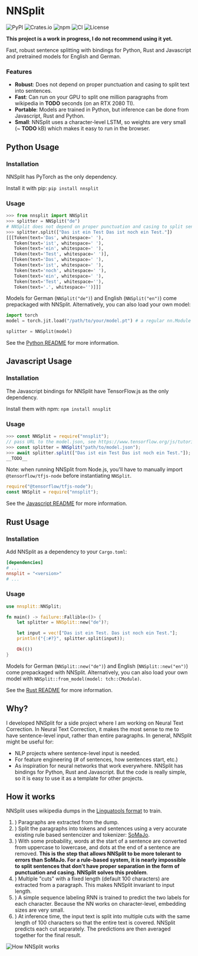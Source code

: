 # NNSplit

![PyPI](https://img.shields.io/pypi/v/nnsplit)
![Crates.io](https://img.shields.io/crates/v/nnsplit)
![npm](https://img.shields.io/npm/v/nnsplit)
![CI](https://github.com/bminixhofer/nnsplit/workflows/CI/badge.svg)
![License](https://img.shields.io/github/license/bminixhofer/nnsplit)

__This project is a work in progress, I do not recommend using it yet.__

Fast, robust sentence splitting with bindings for Python, Rust and Javascript and pretrained models for English and German.

### Features

- __Robust__: Does not depend on proper punctuation and casing to split text into sentences.
- __Fast__: Can run on your GPU to split one million paragraphs from wikipedia in __TODO__ seconds (on an RTX 2080 TI).
- __Portable__: Models are trained in Python, but inference can be done from Javascript, Rust and Python.
- __Small__: NNSplit uses a character-level LSTM, so weights are very small (~ __TODO__ kB) which makes it easy to run in the browser.

## Python Usage

### Installation

NNSplit has PyTorch as the only dependency.

Install it with pip: `pip install nnsplit`

### Usage

```python
>>> from nnsplit import NNSplit
>>> splitter = NNSplit("de")
# NNSplit does not depend on proper punctuation and casing to split sentences
>>> splitter.split(["Das ist ein Test Das ist noch ein Test."])
[[[Token(text='Das', whitespace=' '),
   Token(text='ist', whitespace=' '),
   Token(text='ein', whitespace=' '),
   Token(text='Test', whitespace=' ')],
  [Token(text='Das', whitespace=' '),
   Token(text='ist', whitespace=' '),
   Token(text='noch', whitespace=' '),
   Token(text='ein', whitespace=' '),
   Token(text='Test', whitespace=''),
   Token(text='.', whitespace='')]]]
```

Models for German (`NNSplit("de")`) and English (`NNSplit("en")`) come prepackaged with NNSplit. Alternatively, you can also load your own model:

```python
import torch
model = torch.jit.load("/path/to/your/model.pt") # a regular nn.Module works too

splitter = NNSplit(model)
```

See the [Python README](./python_lib/README.md) for more information.

## Javascript Usage

### Installation

The Javascript bindings for NNSplit have TensorFlow.js as the only dependency.

Install them with npm: `npm install nnsplit`

### Usage


```javascript
>>> const NNSplit = require("nnsplit");
// pass URL to the model.json, see https://www.tensorflow.org/js/tutorials/conversion/import_keras#step_2_load_the_model_into_tensorflowjs for details
>>> const splitter = NNSplit("path/to/model.json");
>>> await splitter.split(["Das ist ein Test Das ist noch ein Test."]);
__TODO__
```

Note: when running NNSplit from Node.js, you'll have to manually import `@tensorflow/tfjs-node` before instantiating `NNSplit`.

```javascript
require("@tensorflow/tfjs-node");
const NNSplit = require("nnsplit");
```

See the [Javascript README](./js_lib/README.md) for more information.

## Rust Usage

### Installation

Add NNSplit as a dependency to your `Cargo.toml`:

```toml
[dependencies]
# ...
nnsplit = "<version>"
# ...
```

### Usage

```rust
use nnsplit::NNSplit;

fn main() -> failure::Fallible<()> {
    let splitter = NNSplit::new("de")?;

    let input = vec!["Das ist ein Test. Das ist noch ein Test."];
    println!("{:#?}", splitter.split(input));

    Ok(())
}
```

Models for German (`NNSplit::new("de")`) and English (`NNSplit::new("en")`) come prepackaged with NNSplit. Alternatively, you can also load your own model with `NNSplit::from_model(model: tch::CModule)`.

See the [Rust README](./rust_lib/README.md) for more information.

## Why?

I developed NNSplit for a side project where I am working on Neural Text Correction. In Neural Text Correction, it makes the most sense to me to have sentence-level input, rather than entire paragraphs.
In general, NNSplit might be useful for:
- NLP projects where sentence-level input is needed.
- For feature engineering (# of sentences, how sentences start, etc.)
- As inspiration for neural networks that work everywhere. NNSplit has bindings for Python, Rust and Javascript. But the code is really simple, so it is easy to use it as a template for other projects.

## How it works

NNSplit uses wikipedia dumps in the [Linguatools format](https://linguatools.org/tools/corpora/wikipedia-monolingual-corpora/) to train.
1. ) Paragraphs are extracted from the dump.
2. ) Split the paragraphs into tokens and sentences using a very accurate existing rule based sentencizer and tokenizer: [SoMaJo](https://github.com/tsproisl/SoMaJo).
3. ) With some probability, words at the start of a sentence are converted from uppercase to lowercase, and dots at the end of a sentence are removed. __This is the step that allows NNSplit to be more tolerant to errors than SoMaJo. For a rule-based system, it is nearly impossible to split sentences that don't have proper separation in the form of punctuation and casing. NNSplit solves this problem__.
4. ) Multiple "cuts" with a fixed length (default 100 characters) are extracted from a paragraph. This makes NNSplit invariant to input length. 
5. ) A simple sequence labeling RNN is trained to predict the two labels for each character. Because the NN works on character-level, embedding sizes are very small.
6. ) At inference time, the input text is split into multiple cuts with the same length of 100 characters so that the entire text is covered. NNSplit predicts each cut separately. The predictions are then averaged together for the final result.

![How NNSplit works](https://user-images.githubusercontent.com/13353204/73847685-0f8c5180-4827-11ea-8cfb-9d859715c767.png)
